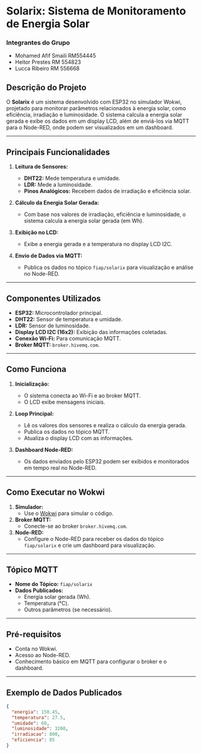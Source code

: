# Solarix: Sistema de Monitoramento de Energia Solar

### **Integrantes do Grupo**
- Mohamed Afif Smaili RM554445 
- Heitor Prestes RM 554823
- Lucca Ribeiro RM 556668

## **Descrição do Projeto**
O **Solarix** é um sistema desenvolvido com ESP32 no simulador Wokwi, projetado para monitorar parâmetros relacionados à energia solar, como eficiência, irradiação e luminosidade. O sistema calcula a energia solar gerada e exibe os dados em um display LCD, além de enviá-los via MQTT para o Node-RED, onde podem ser visualizados em um dashboard.

---

## **Principais Funcionalidades**
1. **Leitura de Sensores:**
   - **DHT22:** Mede temperatura e umidade.
   - **LDR:** Mede a luminosidade.
   - **Pinos Analógicos:** Recebem dados de irradiação e eficiência solar.

2. **Cálculo da Energia Solar Gerada:**
   - Com base nos valores de irradiação, eficiência e luminosidade, o sistema calcula a energia solar gerada (em Wh).

3. **Exibição no LCD:**
   - Exibe a energia gerada e a temperatura no display LCD I2C.

4. **Envio de Dados via MQTT:**
   - Publica os dados no tópico `fiap/solarix` para visualização e análise no Node-RED.

---

## **Componentes Utilizados**
- **ESP32:** Microcontrolador principal.
- **DHT22:** Sensor de temperatura e umidade.
- **LDR:** Sensor de luminosidade.
- **Display LCD I2C (16x2):** Exibição das informações coletadas.
- **Conexão Wi-Fi:** Para comunicação MQTT.
- **Broker MQTT:** `broker.hivemq.com`.

---

## **Como Funciona**
1. **Inicialização:**
   - O sistema conecta ao Wi-Fi e ao broker MQTT.
   - O LCD exibe mensagens iniciais.

2. **Loop Principal:**
   - Lê os valores dos sensores e realiza o cálculo da energia gerada.
   - Publica os dados no tópico MQTT.
   - Atualiza o display LCD com as informações.

3. **Dashboard Node-RED:**
   - Os dados enviados pelo ESP32 podem ser exibidos e monitorados em tempo real no Node-RED.

---

## **Como Executar no Wokwi**
1. **Simulador:**
   - Use o [Wokwi](https://wokwi.com/) para simular o código.
2. **Broker MQTT:**
   - Conecte-se ao broker `broker.hivemq.com`.
3. **Node-RED:**
   - Configure o Node-RED para receber os dados do tópico `fiap/solarix` e crie um dashboard para visualização.

---

## **Tópico MQTT**
- **Nome do Tópico:** `fiap/solarix`
- **Dados Publicados:**
  - Energia solar gerada (Wh).
  - Temperatura (°C).
  - Outros parâmetros (se necessário).

---

## **Pré-requisitos**
- Conta no Wokwi.
- Acesso ao Node-RED.
- Conhecimento básico em MQTT para configurar o broker e o dashboard.

---

## **Exemplo de Dados Publicados**
```json
{
  "energia": 150.45,
  "temperatura": 27.5,
  "umidade": 60,
  "luminosidade": 3200,
  "irradiacao": 800,
  "eficiencia": 85
}
